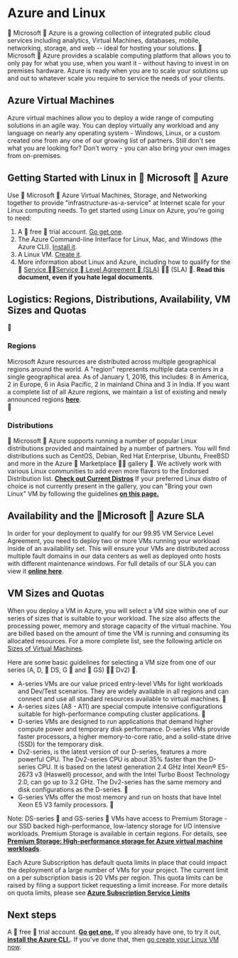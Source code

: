  <properties
   pageTitle="Azure and Linux | Microsoft Azure"
   description="Describes Azure Compute, Storage, and Networking services with Linux virtual machines."
   services="virtual-machines-linux"
   documentationCenter="virtual-machines-linux"
   authors="rickstercdn"
   manager="timlt"
   editor=""/>

<tags
	ms.service="virtual-machines-linux"
	ms.date="05/24/2016"
	wacn.date=""/>

# Azure and Linux
 Microsoft  Azure is a growing collection of integrated public cloud services including analytics, Virtual Machines, databases, mobile, networking, storage, and web -- ideal for hosting your solutions.   Microsoft  Azure provides a scalable computing platform that allows you to only pay for what you use, when you want it - without having to invest in on premises hardware.  Azure is ready when you are to scale your solutions up and out to whatever scale you require to service the needs of your clients.
 
## Azure Virtual Machines
Azure virtual machines allow you to deploy a wide range of computing solutions in an agile way. You can deploy virtually any workload and any language on nearly any operating system - Windows, Linux, or a custom created one from any one of our growing list of partners. Still don't see what you are looking for?  Don't worry - you can also bring your own images from on-premises. 
 
## Getting Started with Linux in  Microsoft  Azure

Use  Microsoft  Azure Virtual Machines, Storage, and Networking together to provide "infrastructure-as-a-service" at Internet scale for your Linux computing needs. To get started using Linux on Azure, you're going to need:

1. A  free  trial account. [Go get one](/pricing/1rmb-trial/).
2. The Azure Command-line Interface for Linux, Mac, and Windows (the Azure CLI). [Install it](/documentation/articles/xplat-cli-install/).
3. A Linux VM. [Create it](/documentation/articles/virtual-machines-linux-quick-create-cli/).
4. More information about Linux and Azure, including how to qualify for the  [Service  Service  Level Agreement  (SLA)](https://azure.microsoft.com/support/legal/sla/virtual-machines/v1_0/)  (SLA) . **Read this document, even if you hate legal documents**.

## Logistics: Regions, Distributions, Availability, VM Sizes and Quotas

### Regions
Microsoft Azure resources are distributed across multiple geographical regions around the world.  A "region" represents multiple data centers in a single geographical area.  As of January 1, 2016, this includes: 8 in America, 2 in Europe, 6 in Asia Pacific, 2 in mainland China and 3 in India.  If you want a complete list of all Azure regions, we maintain a list of existing and newly announced regions **[here](https://azure.microsoft.com/regions/)**.  


### Distributions
 Microsoft  Azure supports running a number of popular Linux distributions provided and maintained by a number of partners.  You will find distributions such as CentOS, Debian, Red Hat Enterprise, Ubuntu, FreeBSD and more in the Azure  Marketplace  gallery . We actively work with various Linux communities to add even more flavors to the Endorsed Distribution list. **[Check out Current Distros](/documentation/articles/virtual-machines-linux-endorsed-distros/)**
If your preferred Linux distro of choice is not currently present in the gallery, you can "Bring your own Linux" VM by following the guidelines **[on this page.](/documentation/articles/virtual-machines-linux-create-upload-generic/)**

## Availability and the  Microsoft  Azure SLA
In order for your deployment to qualify for our 99.95 VM Service Level Agreement, you need to deploy two or more VMs running your workload inside of an availability set. This will ensure your VMs are distributed across multiple fault domains in our data centers as well as deployed onto hosts with different maintenance windows. For full details of our SLA you can view it **[online here](https://azure.microsoft.com/support/legal/sla/virtual-machines/v1_0/)**.  

## VM Sizes and Quotas
When you deploy a VM in Azure, you will select a VM size within one of our series of sizes that is suitable to your workload. The size also affects the processing power, memory and storage capacity of the virtual machine. You are billed based on the amount of time the VM is running and consuming its allocated resources. For a more complete list, see the following article on [Sizes of Virtual Machines](/documentation/articles/virtual-machines-linux-sizes/).

Here are some basic guidelines for selecting a VM size from one of our series (A, D,  DS, G  and  GS)  Dv2) .

* A-series VMs are our value priced entry-level VMs for light workloads and Dev/Test scenarios. They are widely available in all regions and can connect and use all standard resources available to virtual machines.

* A-series sizes (A8 - A11) are special compute intensive configurations suitable for high-performance computing cluster applications.

* D-series VMs are designed to run applications that demand higher compute power and temporary disk performance. D-series VMs provide faster processors, a higher memory-to-core ratio, and a solid-state drive (SSD) for the temporary disk. 
* Dv2-series, is the latest version of our D-series, features a more powerful CPU. The Dv2-series CPU is about 35% faster than the D-series CPU. It is based on the latest generation 2.4 GHz Intel Xeon® E5-2673 v3 (Haswell) processor, and with the Intel Turbo Boost Technology 2.0, can go up to 3.2 GHz. The Dv2-series has the same memory and disk configurations as the D-series.

* G-series VMs offer the most memory and run on hosts that have Intel Xeon E5 V3 family processors.


Note: DS-series  and GS-series  VMs have access to Premium Storage - our SSD backed high-performance, low-latency storage for I/O intensive workloads. Premium Storage is available in certain regions. For details, see **[Premium Storage: High-performance storage for Azure virtual machine workloads](/documentation/articles/storage-premium-storage/)**.

Each Azure Subscription has default quota limits in place that could impact the deployment of a large number of VMs for your project. The current limit on a per subscription basis is 20 VMs per region.  This quota limits can be raised by filing a support ticket requesting a limit increase.  For more details on quota limits, please see **[Azure Subscription Service Limits](/documentation/articles/azure-subscription-service-limits/)**

## Next steps

A  free  trial account. **[Go get one.](/pricing/1rmb-trial/)** If you already have one, to try it out, **[install the Azure CLI.](/documentation/articles/xplat-cli-install/)**. If you've done that, then [go create your Linux VM now](/documentation/articles/virtual-machines-linux-quick-create-cli/).
